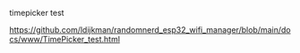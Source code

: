 timepicker test

https://github.com/ldijkman/randomnerd_esp32_wifi_manager/blob/main/docs/www/TimePicker_test.html
